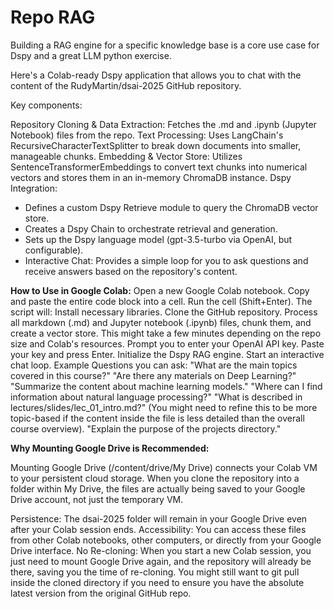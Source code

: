 # Repo RAG

Building a RAG engine for a specific knowledge base is a core use case for Dspy and a great LLM python exercise.

Here's a Colab-ready Dspy application that allows you to chat with the content of the RudyMartin/dsai-2025 GitHub repository.

Key components:

Repository Cloning & Data Extraction: Fetches the .md and .ipynb (Jupyter Notebook) files from the repo.
Text Processing: Uses LangChain's RecursiveCharacterTextSplitter to break down documents into smaller, manageable chunks.
Embedding & Vector Store: Utilizes SentenceTransformerEmbeddings to convert text chunks into numerical vectors and stores them in an in-memory ChromaDB instance.
Dspy Integration:
- Defines a custom Dspy Retrieve module to query the ChromaDB vector store.
- Creates a Dspy Chain to orchestrate retrieval and generation.
- Sets up the Dspy language model (gpt-3.5-turbo via OpenAI, but configurable).
- Interactive Chat: Provides a simple loop for you to ask questions and receive answers based on the repository's content.

**How to Use in Google Colab:**
Open a new Google Colab notebook.
Copy and paste the entire code block into a cell.
Run the cell (Shift+Enter).
The script will:
Install necessary libraries.
Clone the GitHub repository.
Process all markdown (.md) and Jupyter notebook (.ipynb) files, chunk them, and create a vector store. This might take a few minutes depending on the repo size and Colab's resources.
Prompt you to enter your OpenAI API key. Paste your key and press Enter.
Initialize the Dspy RAG engine.
Start an interactive chat loop.
Example Questions you can ask:
"What are the main topics covered in this course?"
"Are there any materials on Deep Learning?"
"Summarize the content about machine learning models."
"Where can I find information about natural language processing?"
"What is described in lectures/slides/lec_01_intro.md?" (You might need to refine this to be more topic-based if the content inside the file is less detailed than the overall course overview).
"Explain the purpose of the projects directory."


**Why Mounting Google Drive is Recommended:**

Mounting Google Drive (/content/drive/My Drive) connects your Colab VM to your persistent cloud storage. When you clone the repository into a folder within My Drive, the files are actually being saved to your Google Drive account, not just the temporary VM.

Persistence: The dsai-2025 folder will remain in your Google Drive even after your Colab session ends.
Accessibility: You can access these files from other Colab notebooks, other computers, or directly from your Google Drive interface.
No Re-cloning: When you start a new Colab session, you just need to mount Google Drive again, and the repository will already be there, saving you the time of re-cloning. You might still want to git pull inside the cloned directory if you need to ensure you have the absolute latest version from the original GitHub repo.
